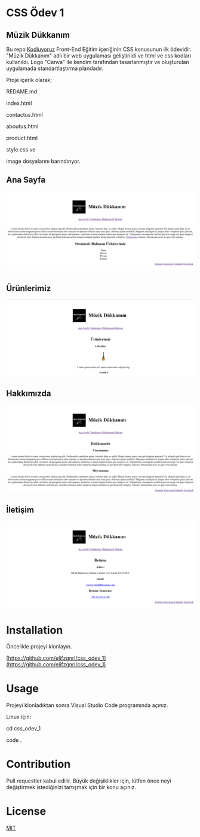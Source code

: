 # CSS Ödev 1

## Müzik Dükkanım

Bu repo [Kodluyoruz](https://www.kodluyoruz.org/) Front-End Eğitim içeriğinin CSS konusunun ilk ödevidir. 
"Müzik Dükkanım" adlı bir web uygulaması geliştirildi ve html ve css kodları kullanıldı.
Logo "Canva" ile kendim tarafından tasarlanmıştır ve oluşturulan uygulamada standartlaştırma plandadır.

Proje içerik olarak;

REDAME.md

index.html 

contactus.html

aboutus.html

product.html

style.css ve

image dosyalarını barındırıyor.

## Ana Sayfa

![](img/anaSayfaEkranAlintisi.PNG)

## Ürünlerimiz

![](img/urunlerimizEkranAlintisi.PNG)

## Hakkımızda

![](img/hakkimizdaEkranAlintisi.PNG)

## İletişim

![](img/iletisimEkranAlintisi.PNG)  

# Installation

Öncelikle projeyi klonlayın. 

[https://github.com/elifzgnrl/css_odev_1](https://github.com/elifzgnrl/css_odev_1)
  
# Usage
Projeyi klonladıktan sonra Visual Studio Code programında açınız.

Linux için:

cd css_odev_1

code .

# Contribution
Pull requestler kabul edilir. Büyük değişiklikler için, lütfen önce neyi değiştirmek istediğinizi tartışmak için bir konu açınız.

# License
[MIT](https://choosealicense.com/licenses/mit/)
